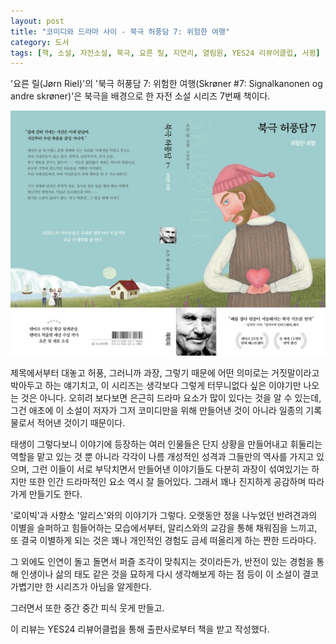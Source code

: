 ```yaml
---
layout: post
title: "코미디와 드라마 사이 - 북극 허풍담 7: 위험한 여행"
category: 도서
tags: [책, 소설, 자전소설, 북극, 요른 릴, 지연리, 열림원, YES24 리뷰어클럽, 서평]
---
```


'요른 릴(Jørn Riel)'의
'북극 허풍담 7: 위험한 여행(Skrøner #7: Signalkanonen og andre skrøner)'은
북극을 배경으로 한 자전 소설 시리즈 7번째 책이다.

![표지](/images/book/skroner-7-signalkanonen-og-andre-skroner-book-h480.jpg)

제목에서부터 대놓고 허풍, 그러니까 과장, 그렇기 때문에 어떤 의미로는 거짓말이라고 박아두고 하는 얘기치고,
이 시리즈는 생각보다 그렇게 터무니없다 싶은 이야기만 나오는 것은 아니다.
오히려 보다보면 은근히 드라마 요소가 많이 있다는 것을 알 수 있는데,
그건 애초에 이 소설이 저자가 그저 코미디만을 위해 만들어낸 것이 아니라
일종의 기록물로서 적어낸 것이기 때문이다.

태생이 그렇다보니 이야기에 등장하는 여러 인물들은
단지 상황을 만들어내고 휘둘리는 역할을 맡고 있는 것 뿐 아니라
각각이 나름 개성적인 성격과 그들만의 역사를 가지고 있으며,
그런 이들이 서로 부닥치면서 만들어낸 이야기들도
다분히 과장이 섞여있기는 하지만
또한 인간 드라마적인 요소 역시 잘 들어있다.
그래서 꽤나 진지하게 공감하며 따라가게 만들기도 한다.

'로이빅'과 사향소 '알리스'와의 이야기가 그렇다.
오랫동안 정을 나누었던 반려견과의 이별을 슬퍼하고 힘들어하는 모습에서부터,
알리스와의 교감을 통해 채워짐을 느끼고,
또 결국 이별하게 되는 것은
꽤나 개인적인 경험도 금세 떠올리게 하는 짠한 드라마다.

그 외에도 인연이 돌고 돌면서 퍼즐 조각이 맞춰지는 것이라든가,
반전이 있는 경험을 통해 인생이나 삶의 태도 같은 것을 묘하게 다시 생각해보게 하는 점 등이
이 소설이 결코 가볍기만 한 시리즈가 아님을 알게한다.

그러면서 또한 중간 중간 피식 웃게 만들고.



<div class="im im-info">
이 리뷰는 YES24 리뷰어클럽을 통해 출판사로부터 책을 받고 작성했다.
</div>
